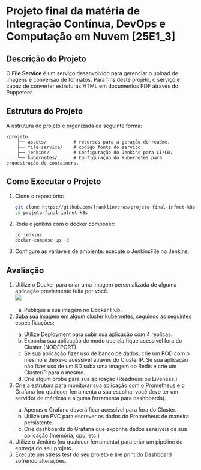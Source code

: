 # Projeto final da matéria de Integração Contínua, DevOps e Computação em Nuvem [25E1_3]

## Descrição do Projeto

O **File Service** é um serviço desenvolvido para gerenciar o upload de imagens e conversão de formatos. Para fins deste projeto, o serviço é capaz de converter estruturas HTML em documentos PDF através do Puppeteer.

## Estrutura do Projeto

A estrutura do projeto é organizada da seguinte forma:

```
/projeto
	├── assets/          # recursos para a geração do readme.
	├── file-service/    # código fonte do serviço.
	├── jenkins/         # Configuração do Jenkins para CI/CD.
	└── kubernetes/      # Configuração do Kubernetes para orquestração de containers.
```

## Como Executar o Projeto

1. Clone o repositório:
	 ```bash
	 git clone https://github.com/franklinveras/projeto-final-infnet-k8s.git
	 cd projeto-final-infnet-k8s
	 ```

2. Rode o jenkins com o docker composer:
	 ```
	 cd jenkins
	 docker-compose up -d
	 ```

3. Configure as variáveis de ambiente:
	execute o JenkinsFile no Jenkins.

## Avaliação

<ol>
	<li>Utilize o Docker para criar uma imagem personalizada de alguma aplicação previamente feita por você.<br/><img src="assets/1a.png"></li>
	<ol style="list-style-type: lower-alpha;">
		<li>Publique a sua imagem no Docker Hub.</li>
	</ol>
	<li>Suba sua imagem em algum cluster kubernetes, seguindo as seguintes especificações:</li>
	<ol style="list-style-type: lower-alpha;">
		<li>Utilize Deployment para subir sua aplicação com 4 réplicas.</li>
		<li>Exponha sua aplicação de modo que ela fique acessível fora do Cluster (NODEPORT).</li>
		<li>Se sua aplicação fizer uso de banco de dados, crie um POD com o mesmo e deixe-o acessível através do ClusterIP. Se sua aplicação não fizer uso de um BD suba uma imagem do Redis e crie um ClusterIP para o mesmo.</li>
		<li>Crie algum probe para sua aplicação (Readness ou Liveness.)</li>
	</ol>
	<li>Crie a estrutura para monitorar sua aplicação com o Prometheus e o Grafana (ou qualquer ferramenta a sua escolha: você deve ter um servidor de métricas e alguma ferramenta para dashboards).</li>
	<ol style="list-style-type: lower-alpha;">
		<li>Apenas o Grafana deverá ficar acessível para fora do Cluster.</li>
		<li>Utilize um PVC para escrever os dados do Prometheus de maneira persistente.</li>
		<li>Crie dashboards do Grafana que exponha dados sensíveis da sua aplicação (memória, cpu, etc.)</li>
	</ol>
	<li>Utilize o Jenkins (ou qualquer ferramenta) para criar um pipeline de entrega do seu projeto.</li>
	<li>Execute um stress test do seu projeto e tire print do Dashboard sofrendo alterações.</li>
</ol>
